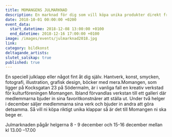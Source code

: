 ```yaml
---
title: MOMANGENS JULMARKNAD
description: En marknad för dig som vill köpa unika produkter direkt från formgivarna.
date: 2018-10-01 00:00:00 +0200
event_data:
  start_datetime: 2018-12-08 13:00:00 +0100
  end_datetime: 2018-12-16 17:00:00 +0100
image: /images/events/julmarknad2018.jpg
link:
category: bildkonst
deltagande_artists:
slutet_salskap: true
published: true
---
```


En speciell julklapp eller n&aring;got fint &aring;t dig sj&auml;lv. Hantverk, konst, smycken, fotografi, illustration, grafisk design, böcker med mera.Momangen, som ligger p&aring; Kocksgatan 23 p&aring; Södermalm, &auml;r i vanliga fall en kreativ verkstad för kulturföreningen Momangen. Ibland förvandlas verkstan till ett galleri d&auml;r medlemmarna bjuder in sina favoritkonstn&auml;rer att st&auml;lla ut. Under tv&aring; helger i december s&auml;ljer medlemmarna sina verk och bjuder in andra att göra detsamma. S&aring; vill ni köpa riktigt unika klappar s&aring; &auml;r det till Momangen ni ska bege er.

Julmarknaden p&aring;g&aring;r helgerna 8 - 9 december och 15-16 december mellan kl 13.00 –17.00